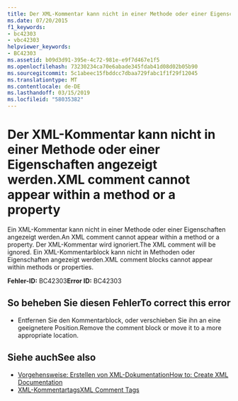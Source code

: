 ```yaml
---
title: Der XML-Kommentar kann nicht in einer Methode oder einer Eigenschaften angezeigt werden.
ms.date: 07/20/2015
f1_keywords:
- bc42303
- vbc42303
helpviewer_keywords:
- BC42303
ms.assetid: b09d3d91-395e-4c72-981e-e9f7d467e1f5
ms.openlocfilehash: 73230234ca70e6abade345fdab41d08d02b05b90
ms.sourcegitcommit: 5c1abeec15fbddcc7dbaa729fabc1f1f29f12045
ms.translationtype: MT
ms.contentlocale: de-DE
ms.lasthandoff: 03/15/2019
ms.locfileid: "58035382"
---
```

# <a name="xml-comment-cannot-appear-within-a-method-or-a-property"></a><span data-ttu-id="29dc5-102">Der XML-Kommentar kann nicht in einer Methode oder einer Eigenschaften angezeigt werden.</span><span class="sxs-lookup"><span data-stu-id="29dc5-102">XML comment cannot appear within a method or a property</span></span>
<span data-ttu-id="29dc5-103">Ein XML-Kommentar kann nicht in einer Methode oder einer Eigenschaften angezeigt werden.</span><span class="sxs-lookup"><span data-stu-id="29dc5-103">An XML comment cannot appear within a method or a property.</span></span> <span data-ttu-id="29dc5-104">Der XML-Kommentar wird ignoriert.</span><span class="sxs-lookup"><span data-stu-id="29dc5-104">The XML comment will be ignored.</span></span> <span data-ttu-id="29dc5-105">Ein XML-Kommentarblock kann nicht in Methoden oder Eigenschaften angezeigt werden.</span><span class="sxs-lookup"><span data-stu-id="29dc5-105">XML comment blocks cannot appear within methods or properties.</span></span>  
  
 <span data-ttu-id="29dc5-106">**Fehler-ID:** BC42303</span><span class="sxs-lookup"><span data-stu-id="29dc5-106">**Error ID:** BC42303</span></span>  
  
## <a name="to-correct-this-error"></a><span data-ttu-id="29dc5-107">So beheben Sie diesen Fehler</span><span class="sxs-lookup"><span data-stu-id="29dc5-107">To correct this error</span></span>  
  
-   <span data-ttu-id="29dc5-108">Entfernen Sie den Kommentarblock, oder verschieben Sie ihn an eine geeignetere Position.</span><span class="sxs-lookup"><span data-stu-id="29dc5-108">Remove the comment block or move it to a more appropriate location.</span></span>  
  
## <a name="see-also"></a><span data-ttu-id="29dc5-109">Siehe auch</span><span class="sxs-lookup"><span data-stu-id="29dc5-109">See also</span></span>

- [<span data-ttu-id="29dc5-110">Vorgehensweise: Erstellen von XML-Dokumentation</span><span class="sxs-lookup"><span data-stu-id="29dc5-110">How to: Create XML Documentation</span></span>](../../visual-basic/programming-guide/program-structure/how-to-create-xml-documentation.md)
- [<span data-ttu-id="29dc5-111">XML-Kommentartags</span><span class="sxs-lookup"><span data-stu-id="29dc5-111">XML Comment Tags</span></span>](../../visual-basic/language-reference/xmldoc/index.md)
